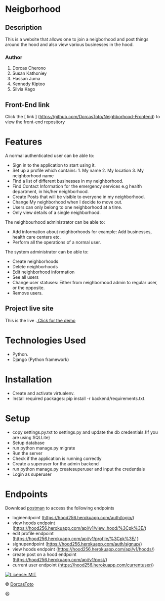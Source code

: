 # Neigborhood
## Description
This is a website that allows one to join a neigborhood and post things around the hood and also view various businesses in the hood.


### Author
1. Dorcas Cherono
2. Susan Kathoniey
3. Hassan Juma
4. Kennedy Kiptoo
5. Silvia Kago

## Front-End link

Click the [ link ] (https://github.com/DorcasToto/Neighborhood-Frontend) to view the front-end repository

# Features

A normal authenticated user can be able to:
  - Sign in to the application to start using it.
  - Set up a profile which contains:
          1. My name 
          2. My location 
          3. My neighborhood name 
  - Find a list of different businesses in my neighborhood.
  - Find Contact Information for the emergency services e.g health department, in his/her 
        neighborhood.
  - Create Posts that will be visible to everyone in my neighborhood.
  - Change My neighborhood when I decide to move out.
  - Users can only belong to one neighborhood at a time.
  - Only view details of a single neighborhood.

The neighbourhood administrator can be able to:
  - Add information about neighborhoods for example: Add businesses, health care centers etc.
  - Perform all the operations of a normal user.

The system administrator can be able to:
  - Create neighborhoods
  - Delete neighborhoods 
  - Edit neighborhood information
  - See all users
  - Change user statuses: Either from neighborhood admin to regular user, or the opposite.
  - Remove users.

## Project live site
  This is the live .[ Click for the demo]( https://hood256.herokuapp.com/)

# Technologies Used
- Python.
- Django (Python framework)

# Installation

- Create and activate virtualenv.
- Install required packages: 
pip install -r backend/requirements.txt.

# Setup

- copy settings.py.txt to settings.py and update the db credentials.(If you are using SQLLite)
- Setup database
- run python manage.py migrate
- Run the server
- Check if the application is running correctly
- Create a superuser for the admin backend
- run python manage.py createsuperuser and input the credentials
- Login as superuser

# Endpoints
Download [ postman]( https://www.postman.com/downloads/ ) to access the following endpoints

- loginendpoint (https://hood256.herokuapp.com/auth/login/)
- view hoods endpoint (https://hood256.herokuapp.com/api/v1/view_hood/%3Cpk%3E/)
- edit profile endpoint (https://hood256.herokuapp.com/api/v1/profile/%3Cpk%3E/ )
- signupendpoint (https://hood256.herokuapp.com/auth/signup/)
- view hoods endpoint (https://hood256.herokuapp.com/api/v1/hoods/)
- create post on a hood endpoint (https://hood256.herokuapp.com/api/v1/post/)
- current user endpoint (https://hood256.herokuapp.com/currentuser/)


[![License: MIT](https://img.shields.io/badge/License-MIT-yellow.svg)](https://github.com/DorcasToto/Neighborhood-Frontend/blob/master/LICENSE)

© [DorcasToto](https://github.com/DorcasToto)

:satisfied: